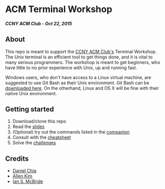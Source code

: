 # ACM Terminal Workshop

##### CCNY ACM Club - Oct 22, 2015

## About
This repo is meant to support the [CCNY ACM Club's][acm] Terminal Workshop.
The Unix terminal is an efficient tool to get things done, and it is vital to many serious programmers.
The workshop is meant to get beginners, who have little to no prior experience with Unix, up and running fast.

Windows users, who don't have access to a Linux virtual machine, are suggested to use Git Bash as their Unix environment. Git Bash can be [downloaded here][git]. On the otherhand, Linux and OS X will be fine with their native Unix environment.

## Getting started
1. Download/clone this repo
1. Read the [slides][slides]
1. (Optional) try out the commands listed in the [companion][companion]
1. Consult with the [cheatsheet][cheatsheet]
1. Solve the [challenges][challenges]

## Credits
* [Daniel Chia][dan]
* [Allen Kim][allen]
* [Ian S. McBride][ian]

[acm]: http://ccnyacm.github.io/
[git]: http://git-scm.com/downloads
[slides]: https://github.com/ian-s-mcb/acm-terminal-workshop/raw/master/terminal_workshop-slides.pdf
[companion]: companion/companion.sh
[cheatsheet]: https://github.com/ian-s-mcb/acm-terminal-workshop/raw/master/terminal_workshop-cheatsheet.pdf
[challenges]: challenges/challenges.md
[dan]: https://github.com/danielcodes
[allen]: https://github.com/ackei
[ian]: https://github.com/ian-s-mcb
